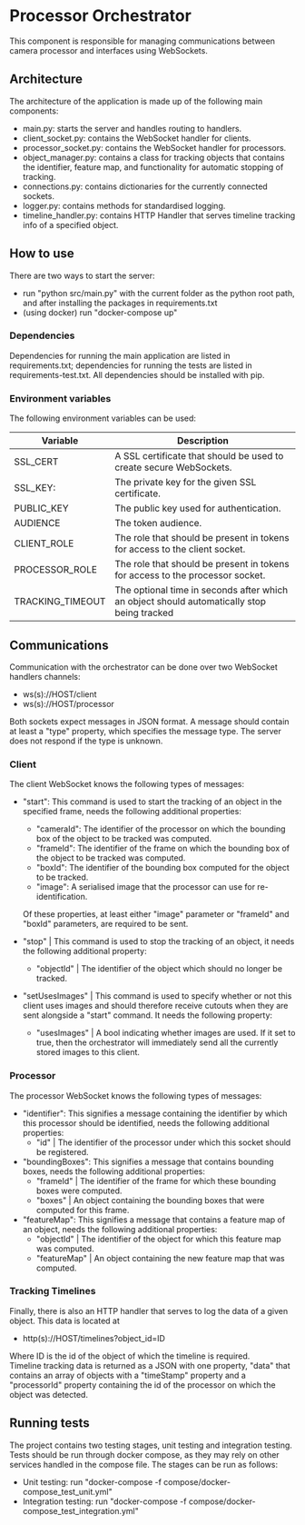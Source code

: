 # Processor Orchestrator

This component is responsible for managing communications between camera processor and interfaces using WebSockets.

## Architecture
The architecture of the application is made up of the following main components:
- main.py: starts the server and handles routing to handlers.
- client_socket.py: contains the WebSocket handler for clients.
- processor_socket.py: contains the WebSocket handler for processors.
- object_manager.py: contains a class for tracking objects that contains the identifier, feature map, and functionality for automatic stopping of tracking.
- connections.py: contains dictionaries for the currently connected sockets.
- logger.py: contains methods for standardised logging.
- timeline_handler.py: contains HTTP Handler that serves timeline tracking info of a specified object.

## How to use
There are two ways to start the server:
- run "python src/main.py" with the current folder as the python root path, and after installing the packages in requirements.txt
- (using docker) run "docker-compose up"

### Dependencies
Dependencies for running the main application are listed in requirements.txt; 
dependencies for running the tests are listed in requirements-test.txt. All dependencies
should be installed with pip.

### Environment variables
The following environment variables can be used:

| Variable         | Description                                                                                |
| ---------------- | ------------------------------------------------------------------------------------------ |
| SSL_CERT         | A SSL certificate that should be used to create secure WebSockets.                         |
| SSL_KEY:         | The private key for the given SSL certificate.                                             |
| PUBLIC_KEY       | The public key used for authentication.                                                    |
| AUDIENCE         | The token audience.                                                                        |
| CLIENT_ROLE      | The role that should be present in tokens for access to the client socket.                 |
| PROCESSOR_ROLE   | The role that should be present in tokens for access to the processor socket.              |
| TRACKING_TIMEOUT | The optional time in seconds after which an object should automatically stop being tracked |

## Communications
Communication with the orchestrator can be done over two WebSocket handlers channels:
- ws(s)://HOST/client
- ws(s)://HOST/processor

Both sockets expect messages in JSON format. A message should contain at least a 
"type" property, which specifies the message type. The server does not respond if the type is unknown.

### Client
The client WebSocket knows the following types of messages:
- "start": This command is used to start the tracking of an object in the specified frame,
  needs the following additional properties:
  - "cameraId": The identifier of the processor on which the bounding box of the object to be tracked was computed.
  - "frameId": The identifier of the frame on which the bounding box of the object to be tracked was computed.
  - "boxId": The identifier of the bounding box computed for the object to be tracked.
  - "image": A serialised image that the processor can use for re-identification.

  Of these properties, at least either "image" parameter or "frameId" and "boxId" parameters,  are required to be sent.
- "stop" | This command is used to stop the tracking of an object,
  it needs the following additional property:
  - "objectId" | The identifier of the object which should no longer be tracked.
- "setUsesImages" | This command is used to specify whether or not this client uses images and should therefore
receive cutouts when they are sent alongside a "start" command. It needs the following property:
  - "usesImages" | A bool indicating whether images are used. If it set to true, then the orchestrator will immediately send all the currently stored images to this client.

### Processor
The processor WebSocket knows the following types of messages:
- "identifier": This signifies a message containing the identifier by which this processor
  should be identified, needs the following additional properties:
  - "id" | The identifier of the processor under which this socket should be registered.
- "boundingBoxes": This signifies a message that contains bounding boxes, 
  needs the following additional properties:
  - "frameId" | The identifier of the frame for which these bounding boxes were computed.
  - "boxes"   | An object containing the bounding boxes that were computed for this frame.
- "featureMap": This signifies a message that contains a feature map of an object,
  needs the following additional properties:
  - "objectId"   | The identifier of the object for which this feature map was computed.
  - "featureMap" | An object containing the new feature map that was computed.
  
### Tracking Timelines
Finally, there is also an HTTP handler that serves to log the data of a given object.
This data is located at 
- http(s)://HOST/timelines?object_id=ID

Where ID is the id of the object of which the timeline is required.  
Timeline tracking data is returned as a JSON with one property, "data" that contains an array of objects with a "timeStamp" property and a "processorId" property containing the id of the processor on which the object was detected.

## Running tests
The project contains two testing stages, unit testing and integration testing.
Tests should be run through docker compose, as they may rely on other services handled in the compose file.
The stages can be run as follows:
- Unit testing: run "docker-compose -f compose/docker-compose_test_unit.yml"
- Integration testing: run "docker-compose -f compose/docker-compose_test_integration.yml"

